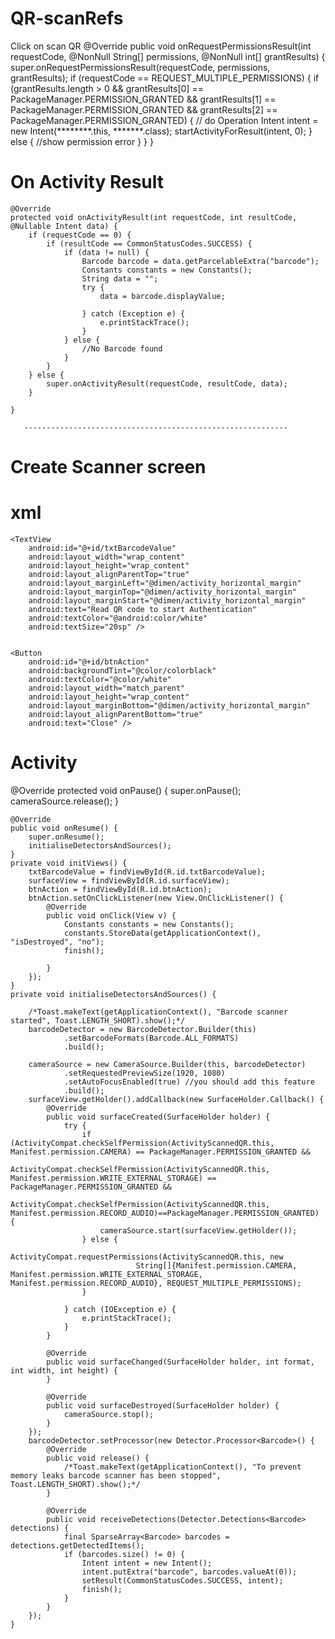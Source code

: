 # QR-scanRefs
 Click on scan QR
        @Override
        public void onRequestPermissionsResult(int requestCode, @NonNull String[] permissions, @NonNull int[] grantResults) {
            super.onRequestPermissionsResult(requestCode, permissions, grantResults);
        if (requestCode == REQUEST_MULTIPLE_PERMISSIONS) {
                if (grantResults.length > 0 && grantResults[0] == PackageManager.PERMISSION_GRANTED
                        && grantResults[1] == PackageManager.PERMISSION_GRANTED && grantResults[2] == PackageManager.PERMISSION_GRANTED) {
                    // do Operation
                    Intent intent = new Intent(********.this, *******.class);
                    startActivityForResult(intent, 0);
                } else {
                    //show permission error
                }
            }
       }
       
  # On Activity Result
  
    @Override
    protected void onActivityResult(int requestCode, int resultCode, @Nullable Intent data) {
        if (requestCode == 0) {
            if (resultCode == CommonStatusCodes.SUCCESS) {
                if (data != null) {
                    Barcode barcode = data.getParcelableExtra("barcode");
                    Constants constants = new Constants();
                    String data = "";
                    try {
                        data = barcode.displayValue;
                      
                    } catch (Exception e) {
                        e.printStackTrace();
                    }
                } else {
                    //No Barcode found
                }
            }
        } else {
            super.onActivityResult(requestCode, resultCode, data);
        }

    }
       
       -----------------------------------------------------------
 # Create Scanner screen
 # xml
 <?xml version="1.0" encoding="utf-8"?>
<RelativeLayout android:layout_width="match_parent"
    android:layout_height="match_parent"
    android:padding="@dimen/dp14"
    xmlns:android="http://schemas.android.com/apk/res/android"
    android:background="@color/colorblack">
    <FrameLayout
        android:layout_centerInParent="true"
        android:layout_width="match_parent"
        android:layout_height="wrap_content"
        android:background="@drawable/rounded_corner"
        >
        <SurfaceView
            android:id="@+id/surfaceView"
            android:layout_width="match_parent"
            android:layout_height="350dp"
            android:layout_gravity="center_horizontal"
            android:layout_above="@+id/btnAction"
            android:background="@drawable/border_surfaceview"
            />
    </FrameLayout>


    <TextView
        android:id="@+id/txtBarcodeValue"
        android:layout_width="wrap_content"
        android:layout_height="wrap_content"
        android:layout_alignParentTop="true"
        android:layout_marginLeft="@dimen/activity_horizontal_margin"
        android:layout_marginTop="@dimen/activity_horizontal_margin"
        android:layout_marginStart="@dimen/activity_horizontal_margin"
        android:text="Read QR code to start Authentication"
        android:textColor="@android:color/white"
        android:textSize="20sp" />


    <Button
        android:id="@+id/btnAction"
        android:backgroundTint="@color/colorblack"
        android:textColor="@color/white"
        android:layout_width="match_parent"
        android:layout_height="wrap_content"
        android:layout_marginBottom="@dimen/activity_horizontal_margin"
        android:layout_alignParentBottom="true"
        android:text="Close" />
</RelativeLayout>


 # Activity
  @Override
    protected void onPause() {
        super.onPause();
        cameraSource.release();
    }

    @Override
    public void onResume() {
        super.onResume();
        initialiseDetectorsAndSources();
    }
    private void initViews() {
        txtBarcodeValue = findViewById(R.id.txtBarcodeValue);
        surfaceView = findViewById(R.id.surfaceView);
        btnAction = findViewById(R.id.btnAction);
        btnAction.setOnClickListener(new View.OnClickListener() {
            @Override
            public void onClick(View v) {
                Constants constants = new Constants();
                constants.StoreData(getApplicationContext(), "isDestroyed", "no");
                finish();

            }
        });
    }
    private void initialiseDetectorsAndSources() {

        /*Toast.makeText(getApplicationContext(), "Barcode scanner started", Toast.LENGTH_SHORT).show();*/
        barcodeDetector = new BarcodeDetector.Builder(this)
                .setBarcodeFormats(Barcode.ALL_FORMATS)
                .build();

        cameraSource = new CameraSource.Builder(this, barcodeDetector)
                .setRequestedPreviewSize(1920, 1080)
                .setAutoFocusEnabled(true) //you should add this feature
                .build();
        surfaceView.getHolder().addCallback(new SurfaceHolder.Callback() {
            @Override
            public void surfaceCreated(SurfaceHolder holder) {
                try {
                    if (ActivityCompat.checkSelfPermission(ActivityScannedQR.this, Manifest.permission.CAMERA) == PackageManager.PERMISSION_GRANTED &&
                            ActivityCompat.checkSelfPermission(ActivityScannedQR.this, Manifest.permission.WRITE_EXTERNAL_STORAGE) == PackageManager.PERMISSION_GRANTED &&
                            ActivityCompat.checkSelfPermission(ActivityScannedQR.this, Manifest.permission.RECORD_AUDIO)==PackageManager.PERMISSION_GRANTED) {
                        cameraSource.start(surfaceView.getHolder());
                    } else {
                        ActivityCompat.requestPermissions(ActivityScannedQR.this, new
                                String[]{Manifest.permission.CAMERA, Manifest.permission.WRITE_EXTERNAL_STORAGE, Manifest.permission.RECORD_AUDIO}, REQUEST_MULTIPLE_PERMISSIONS);
                    }

                } catch (IOException e) {
                    e.printStackTrace();
                }
            }

            @Override
            public void surfaceChanged(SurfaceHolder holder, int format, int width, int height) {
            }

            @Override
            public void surfaceDestroyed(SurfaceHolder holder) {
                cameraSource.stop();
            }
        });
        barcodeDetector.setProcessor(new Detector.Processor<Barcode>() {
            @Override
            public void release() {
                /*Toast.makeText(getApplicationContext(), "To prevent memory leaks barcode scanner has been stopped", Toast.LENGTH_SHORT).show();*/
            }

            @Override
            public void receiveDetections(Detector.Detections<Barcode> detections) {
                final SparseArray<Barcode> barcodes = detections.getDetectedItems();
                if (barcodes.size() != 0) {
                    Intent intent = new Intent();
                    intent.putExtra("barcode", barcodes.valueAt(0));
                    setResult(CommonStatusCodes.SUCCESS, intent);
                    finish();
                }
            }
        });
    }
    
    
    
